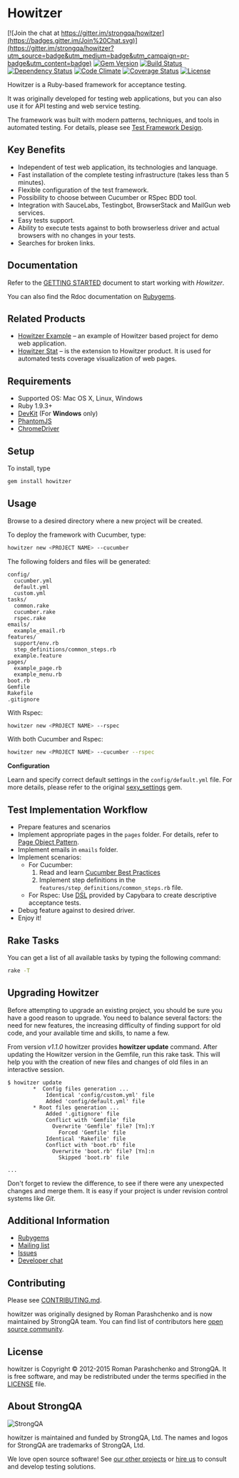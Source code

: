# Howitzer

[![Join the chat at https://gitter.im/strongqa/howitzer](https://badges.gitter.im/Join%20Chat.svg)](https://gitter.im/strongqa/howitzer?utm_source=badge&utm_medium=badge&utm_campaign=pr-badge&utm_content=badge)
[![Gem Version](http://img.shields.io/gem/v/howitzer.svg)][gem]
[![Build Status](https://travis-ci.org/strongqa/howitzer.svg?branch=master)][travis]
[![Dependency Status](https://gemnasium.com/strongqa/howitzer.svg)][gemnasium]
[![Code Climate](https://codeclimate.com/github/romikoops/howitzer.png)][codeclimate]
[![Coverage Status](https://coveralls.io/repos/strongqa/howitzer/badge.png?branch=develop)][coveralls]
[![License](http://img.shields.io/badge/license-MIT-blue.svg)][license]

[gem]: https://rubygems.org/gems/howitzer
[travis]: https://travis-ci.org/strongqa/howitzer
[gemnasium]: https://gemnasium.com/strongqa/howitzer
[codeclimate]: https://codeclimate.com/github/romikoops/howitzer
[coveralls]: https://coveralls.io/r/strongqa/howitzer?branch=master
[license]: https://github.com/strongqa/howitzer/blob/master/LICENSE

Howitzer is a Ruby-based framework for acceptance testing.

It was originally developed for testing web applications, but you can also use it for API testing and web service testing.

The framework was built with modern patterns, techniques, and tools in automated testing. For details, please see [Test Framework Design](https://github.com/strongqa/howitzer/wiki/Test-Framework-Design).

## Key Benefits
- Independent of test web application, its technologies and lanquage.
- Fast installation of the complete testing infrastructure (takes less than 5 minutes).
- Flexible configuration of the test framework.
- Possibility to choose between Cucumber or RSpec BDD tool.
- Integration with SauceLabs, Testingbot, BrowserStack and MailGun web services.
- Easy tests support.
- Ability to execute tests against to both browserless driver and actual browsers with no changes in your tests.
- Searches for broken links.


## Documentation
Refer to the [GETTING STARTED](http://rubydoc.info/gems/howitzer/file/GETTING_STARTED.md) document to start working with *Howitzer*.

You can also find the Rdoc documentation on [Rubygems](https://rubygems.org/gems/howitzer).

## Related Products
* [Howitzer Example](https://github.com/strongqa/howitzer_example) – an example of Howitzer based project for demo web application.
* [Howitzer Stat](https://github.com/strongqa/howitzer_stat) – is the extension to Howitzer product. It is used for automated tests coverage visualization of web pages.

## Requirements
* Supported OS: Mac OS X, Linux, Windows
* Ruby 1.9.3+
* [DevKit](https://github.com/oneclick/rubyinstaller/wiki/Development-Kit#installation-instructions) (For **Windows** only)
* [PhantomJS](http://phantomjs.org/download.html)
* [ChromeDriver](https://code.google.com/p/selenium/wiki/ChromeDriver)

## Setup
To install, type

```bash
gem install howitzer
```

## Usage
Browse to a desired directory where a new project will be created.

To deploy the framework with Cucumber, type:

```bash
howitzer new <PROJECT NAME> --cucumber
```

The following folders and files will be generated:
```
config/
  cucumber.yml
  default.yml
  custom.yml
tasks/
  common.rake
  cucumber.rake
  rspec.rake
emails/
  example_email.rb
features/
  support/env.rb
  step_definitions/common_steps.rb
  example.feature
pages/
  example_page.rb
  example_menu.rb
boot.rb
Gemfile
Rakefile
.gitignore
```

With Rspec:

```bash
howitzer new <PROJECT NAME> --rspec
```

With both Cucumber and Rspec:

```bash
howitzer new <PROJECT NAME> --cucumber --rspec
```

**Configuration**

Learn and specify correct default settings in the `config/default.yml` file. For more details, please refer to the original [sexy_settings](https://github.com/romikoops/sexy_settings) gem.

## Test Implementation Workflow

- Prepare features and scenarios
- Implement appropriate pages in the `pages` folder. For details, refer to  [Page Object Pattern](https://github.com/strongqa/howitzer/wiki/PageObject-pattern).
- Implement emails in `emails` folder.
- Implement scenarios:
  * For Cucumber:
    1. Read and learn [Cucumber Best Practices](https://github.com/strongqa/howitzer/wiki/Cucumber-Best-Practices)
    2. Implement step definitions in the `features/step_definitions/common_steps.rb` file.
  * For Rspec: Use [DSL](https://github.com/jnicklas/capybara/blob/master/lib/capybara/rspec/features.rb) provided by Capybara to create descriptive acceptance tests.
- Debug feature against to desired driver.
- Enjoy it!

## Rake Tasks

You can get a list of all available tasks by typing the following command:

```bash
rake -T

```

## Upgrading Howitzer
Before attempting to upgrade an existing project, you should be sure you have a good reason to upgrade. You need to balance several factors: the need for new features, the increasing difficulty of finding support for old code, and your available time and skills, to name a few.

From version _v1.1.0_ howitzer provides **howitzer update** command. After updating the Howitzer version in the Gemfile, run this rake task. This will help you with the creation of new files and changes of old files in an interactive session.

```
$ howitzer update
        *  Config files generation ...
            Identical 'config/custom.yml' file
            Added 'config/default.yml' file
        * Root files generation ...
            Added '.gitignore' file
            Conflict with 'Gemfile' file
              Overwrite 'Gemfile' file? [Yn]:Y
                Forced 'Gemfile' file
            Identical 'Rakefile' file
            Conflict with 'boot.rb' file
              Overwrite 'boot.rb' file? [Yn]:n
                Skipped 'boot.rb' file

...
```
Don't forget to review the difference, to see if there were any unexpected changes and merge them. It is easy if your project is under revision control systems like _Git_.

## Additional Information
* [Rubygems](https://rubygems.org/gems/howitzer)
* [Mailing list](https://groups.google.com/forum/#!forum/howitzer_ruby)
* [Issues](https://github.com/strongqa/howitzer/issues)
* [Developer chat](https://gitter.im/strongqa/howitzer)

Contributing
------------

Please see [CONTRIBUTING.md](https://github.com/strongqa/howitzer/blob/master/CONTRIBUTING.md).

howitzer was originally designed by Roman Parashchenko and is now maintained by StrongQA team. You can find list of contributors here [open source
community](https://github.com/strongqa/howitzer/graphs/contributors).

License
-------

howitzer is Copyright © 2012-2015 Roman Parashchenko and StrongQA. It is free
software, and may be redistributed under the terms specified in the
[LICENSE](/LICENSE) file.

About StrongQA
----------------

![StrongQA](http://strongqa.com/head_logo_big.png)

howitzer is maintained and funded by StrongQA, Ltd.
The names and logos for StrongQA are trademarks of StrongQA, Ltd.

We love open source software!
See [our other projects][testing_solutions] or [hire us][hire] to consult and develop testing solutions.

[testing_solutions]: http://strongqa.com/testing_solutions/?utm_source=github
[hire]: https://strongqa.com?utm_source=github

